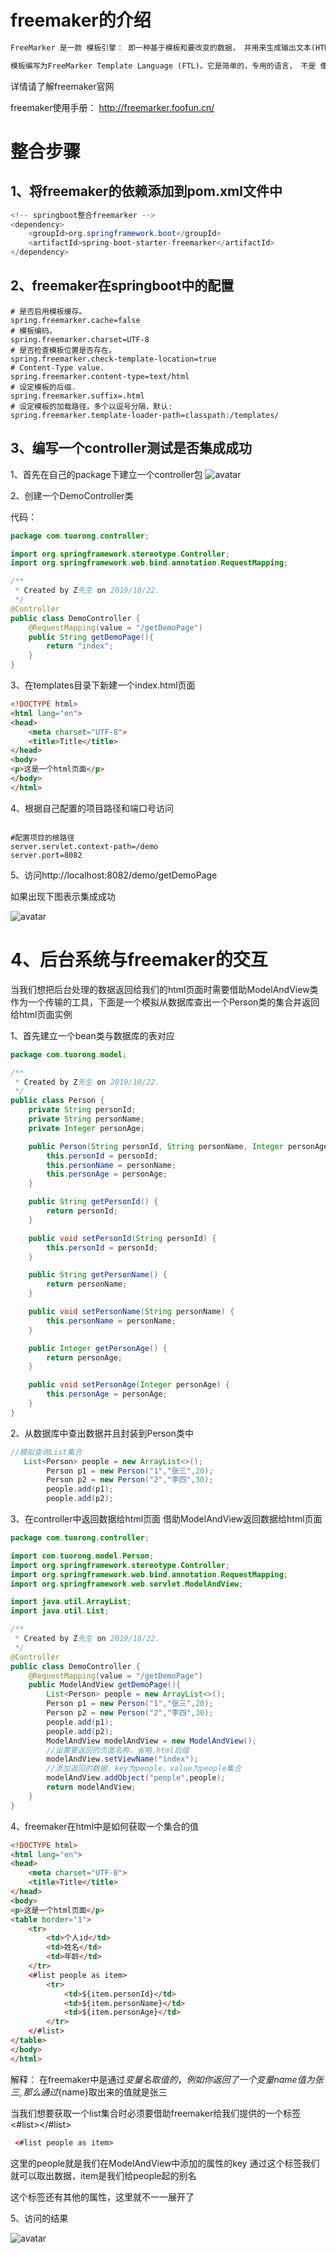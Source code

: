 # freemaker的介绍

```txt
FreeMarker 是一款 模板引擎： 即一种基于模板和要改变的数据， 并用来生成输出文本(HTML网页，电子邮件，配置文件，源代码等)的通用工具。 它不是面向最终用户的，而是一个Java类库，是一款程序员可以嵌入他们所开发产品的组件。

模板编写为FreeMarker Template Language (FTL)。它是简单的，专用的语言， 不是 像PHP那样成熟的编程语言。 那就意味着要准备数据在真实编程语言中来显示，比如数据库查询和业务运算， 之后模板显示已经准备好的数据。在模板中，你可以专注于如何展现数据， 而在模板之外可以专注于要展示什么数据。
```
详情请了解freemaker官网

freemaker使用手册：
http://freemarker.foofun.cn/
# 整合步骤
## 1、将freemaker的依赖添加到pom.xml文件中
```java
<!-- springboot整合freemarker -->
<dependency>
    <groupId>org.springframework.boot</groupId>
    <artifactId>spring-boot-starter-freemarker</artifactId>
</dependency>

```

## 2、freemaker在springboot中的配置
```properties
# 是否启用模板缓存。
spring.freemarker.cache=false
# 模板编码。
spring.freemarker.charset=UTF-8
# 是否检查模板位置是否存在。
spring.freemarker.check-template-location=true
# Content-Type value.
spring.freemarker.content-type=text/html
# 设定模板的后缀.
spring.freemarker.suffix=.html
# 设定模板的加载路径，多个以逗号分隔，默认:
spring.freemarker.template-loader-path=classpath:/templates/

```
## 3、编写一个controller测试是否集成成功
1、首先在自己的package下建立一个controller包
![avatar](http://47.107.102.132:8099/images/freemaker/package-diretory.jpg)

2、创建一个DemoController类

代码：
```java
package com.tuorong.controller;

import org.springframework.stereotype.Controller;
import org.springframework.web.bind.annotation.RequestMapping;

/**
 * Created by Z先生 on 2019/10/22.
 */
@Controller
public class DemoController {
    @RequestMapping(value = "/getDemoPage")
    public String getDemoPage(){
        return "index";
    }
}

```

3、在templates目录下新建一个index.html页面
```html
<!DOCTYPE html>
<html lang="en">
<head>
    <meta charset="UTF-8">
    <title>Title</title>
</head>
<body>
<p>这是一个html页面</p>
</body>
</html>
```
4、根据自己配置的项目路径和端口号访问
```properties

#配置项目的根路径
server.servlet.context-path=/demo
server.port=8082
```

5、访问http://localhost:8082/demo/getDemoPage

如果出现下图表示集成成功

![avatar](http://47.107.102.132:8099/images/freemaker/集成成功.PNG)

# 4、后台系统与freemaker的交互
当我们想把后台处理的数据返回给我们的html页面时需要借助ModelAndView类作为一个传输的工具，下面是一个模拟从数据库查出一个Person类的集合并返回给html页面实例

1、首先建立一个bean类与数据库的表对应
```java
package com.tuorong.model;

/**
 * Created by Z先生 on 2019/10/22.
 */
public class Person {
    private String personId;
    private String personName;
    private Integer personAge;

    public Person(String personId, String personName, Integer personAge) {
        this.personId = personId;
        this.personName = personName;
        this.personAge = personAge;
    }

    public String getPersonId() {
        return personId;
    }

    public void setPersonId(String personId) {
        this.personId = personId;
    }

    public String getPersonName() {
        return personName;
    }

    public void setPersonName(String personName) {
        this.personName = personName;
    }

    public Integer getPersonAge() {
        return personAge;
    }

    public void setPersonAge(Integer personAge) {
        this.personAge = personAge;
    }
}

```

2、从数据库中查出数据并且封装到Person类中
```java
//模拟查询List集合
   List<Person> people = new ArrayList<>();
        Person p1 = new Person("1","张三",20);
        Person p2 = new Person("2","李四",30);
        people.add(p1);
        people.add(p2);
```
3、在controller中返回数据给html页面
借助ModelAndView返回数据给html页面

```java
package com.tuorong.controller;

import com.tuorong.model.Person;
import org.springframework.stereotype.Controller;
import org.springframework.web.bind.annotation.RequestMapping;
import org.springframework.web.servlet.ModelAndView;

import java.util.ArrayList;
import java.util.List;

/**
 * Created by Z先生 on 2019/10/22.
 */
@Controller
public class DemoController {
    @RequestMapping(value = "/getDemoPage")
    public ModelAndView getDemoPage(){
        List<Person> people = new ArrayList<>();
        Person p1 = new Person("1","张三",20);
        Person p2 = new Person("2","李四",30);
        people.add(p1);
        people.add(p2);
        ModelAndView modelAndView = new ModelAndView();
        //设置要返回的页面名称，省略.html后缀
        modelAndView.setViewName("index");
        //添加返回的数据，key为people，value为people集合
        modelAndView.addObject("people",people);
        return modelAndView;
    }
}

```

4、freemaker在html中是如何获取一个集合的值

```html
<!DOCTYPE html>
<html lang="en">
<head>
    <meta charset="UTF-8">
    <title>Title</title>
</head>
<body>
<p>这是一个html页面</p>
<table border="1">
    <tr>
        <td>个人id</td>
        <td>姓名</td>
        <td>年龄</td>
    </tr>
    <#list people as item>
        <tr>
            <td>${item.personId}</td>
            <td>${item.personName}</td>
            <td>${item.personAge}</td>
        </tr>
    </#list>
</table>
</body>
</html>
```
解释：
在freemaker中是通过${变量名}取值的，例如你返回了一个变量name值为张三,那么通过${name}取出来的值就是张三

当我们想要获取一个list集合时必须要借助freemaker给我们提供的一个标签<#list></#list>
```html
 <#list people as item>
 ```
 这里的people就是我们在ModelAndView中添加的属性的key
通过这个标签我们就可以取出数据，item是我们给people起的别名

这个标签还有其他的属性，这里就不一一展开了

5、访问的结果

![avatar](http://47.107.102.132:8099/images/freemaker/ModelAndvVew返回结果.PNG)
